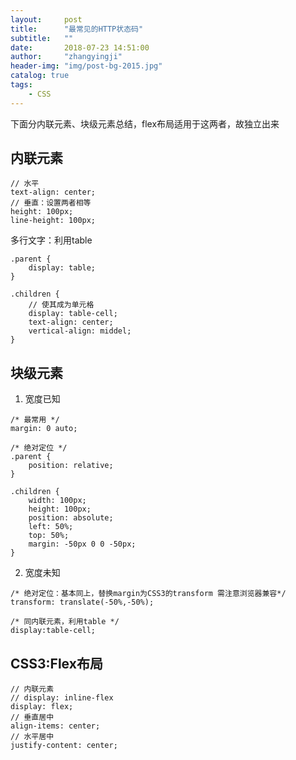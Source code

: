 ```yaml
---
layout:     post
title:      "最常见的HTTP状态码"
subtitle:   ""
date:       2018-07-23 14:51:00
author:     "zhangyingji"
header-img: "img/post-bg-2015.jpg"
catalog: true
tags:
    - CSS
---
```



下面分内联元素、块级元素总结，flex布局适用于这两者，故独立出来

## 内联元素

```
// 水平
text-align: center;
// 垂直：设置两者相等 
height: 100px;
line-height: 100px;
```

多行文字：利用table

```
.parent {
    display: table;
}

.children {
    // 使其成为单元格
    display: table-cell;
    text-align: center;
    vertical-align: middel;
}
```


## 块级元素

1. 宽度已知

```
/* 最常用 */
margin: 0 auto;

/* 绝对定位 */
.parent {
    position: relative;
}

.children {
    width: 100px;
    height: 100px;
    position: absolute;
    left: 50%;
    top: 50%;
    margin: -50px 0 0 -50px;
}
```

2. 宽度未知

```
/* 绝对定位：基本同上，替换margin为CSS3的transform 需注意浏览器兼容*/
transform: translate(-50%,-50%); 

/* 同内联元素，利用table */
display:table-cell;
```

## CSS3:Flex布局

```
// 内联元素
// display: inline-flex
display: flex;
// 垂直居中
align-items: center;
// 水平居中
justify-content: center;
```
